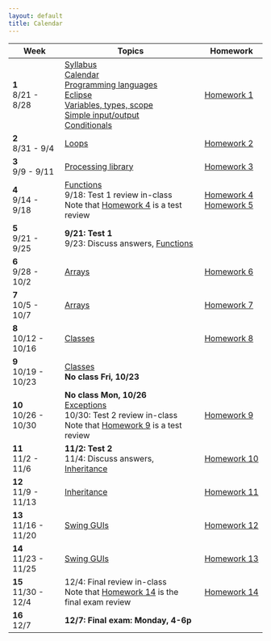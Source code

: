 ```yaml
---
layout: default
title: Calendar
---
```


<table>
  <thead>
    <tr>
      <th>Week</th>
      <th>Topics</th>
      <th>Homework</th>
    </tr>
  </thead>
  <tbody>
    <tr>
      <td><b>1</b><br/>8/21 - 8/28</td>
      <td>
        <a href="/lecture/syllabus.html">Syllabus</a>
        <br/>
        <a href="/lecture/calendar.html">Calendar</a>
        <br/>
        <a href="/lecture/proglang.html">Programming languages</a>
        <br/>
        <a href="/lecture/eclipse.html">Eclipse</a>
        <br/>
        <a href="/lecture/variables-types-scope.html">Variables, types, scope</a>
        <br/>
        <a href="/lecture/simple-io.html">Simple input/output</a>
        <br/>
        <a href="/lecture/conditionals.html">Conditionals</a>
      </td>
      <td><a href="/homework/homework-1.html">Homework&nbsp;1</a></td>
    </tr>
    <tr>
      <td><b>2</b><br/>8/31 - 9/4</td>
      <td>
        <a href="/lecture/loops.html">Loops</a>
      </td>
      <td><a href="/homework/homework-2.html">Homework&nbsp;2</a></td>
    </tr>
    <tr>
      <td><b>3</b><br/>9/9 - 9/11</td>
      <td>
        <a href="/lecture/processing-library.html">Processing library</a>
      </td>
      <td>
        <a href="/homework/homework-3.html">Homework&nbsp;3</a>
      </td>
    </tr>
    <tr>
      <td><b>4</b><br/>9/14 - 9/18</td>
      <td>
        <a href="/lecture/functions.html">Functions</a>
        <br/>
        9/18: Test 1 review in-class
        <br/>
        Note that <a href="/homework/homework-4.html">Homework&nbsp;4</a> is a test review
      </td>
      <td>
        <a href="/homework/homework-4.html">Homework&nbsp;4</a>
        <br/>
        <a href="/homework/homework-5.html">Homework&nbsp;5</a>
      </td>
    </tr>
    <tr>
      <td><b>5</b><br/>9/21 - 9/25</td>
      <td>
        <strong>9/21: Test 1</strong>
        <br/>
        9/23: Discuss answers, <a href="/lecture/functions.html">Functions</a>
      </td>
      <td>
      </td>
    </tr>
    <tr>
      <td><b>6</b><br/>9/28 - 10/2</td>
      <td>
        <a href="/lecture/arrays.html">Arrays</a>
      </td>
      <td>
        <a href="/homework/homework-6.html">Homework&nbsp;6</a>
      </td>
    </tr>
    <tr>
      <td><b>7</b><br/>10/5 - 10/7</td>
      <td>
        <a href="/lecture/arrays.html">Arrays</a>
      <td>
        <a href="/homework/homework-7.html">Homework&nbsp;7</a>
      </td>
    </tr>
    <tr>
      <td><b>8</b><br/>10/12 - 10/16</td>
      <td>
        <a href="/lecture/classes.html">Classes</a>
      </td>
      <td>
        <a href="/homework/homework-8.html">Homework&nbsp;8</a>
      </td>
    </tr>
    <tr>
      <td><b>9</b><br/>10/19 - 10/23</td>
      <td>
        <a href="/lecture/classes.html">Classes</a>
        <br/>
        <strong>No class Fri, 10/23</strong>
      </td>
      <td>
      </td>
    </tr>
    <tr>
      <td><b>10</b><br/>10/26 - 10/30</td>
      <td>
        <strong>No class Mon, 10/26</strong>
        <br/>
        <a href="/lecture/exceptions.html">Exceptions</a>
        <br/>
        10/30: Test 2 review in-class
        <br/>
        Note that <a href="/homework/homework-9.html">Homework&nbsp;9</a> is a test review
        <br/>
      </td>
      <td>
        <a href="/homework/homework-9.html">Homework&nbsp;9</a>
      </td>
    </tr>
    <tr>
      <td><b>11</b><br/>11/2 - 11/6</td>
      <td>
        <strong>11/2: Test 2</strong>
        <br/>
        11/4: Discuss answers, <a href="/lecture/inheritance.html">Inheritance</a>
      </td>
      <td>
        <a href="/homework/homework-10.html">Homework&nbsp;10</a>
      </td>
    </tr>
    <tr>
      <td><b>12</b><br/>11/9 - 11/13</td>
      <td>
        <a href="/lecture/inheritance.html">Inheritance</a>
      </td>
      <td>
        <a href="/homework/homework-11.html">Homework&nbsp;11</a>
      </td>
    </tr>
    <tr>
      <td><b>13</b><br/>11/16 - 11/20</td>
      <td>
        <a href="/lecture/swing">Swing GUIs</a>
      </td>
      <td>
        <a href="/homework/homework-12.html">Homework&nbsp;12</a>
      </td>
    </tr>
    <tr>
      <td><b>14</b><br/>11/23 - 11/25</td>
      <td>
        <a href="/lecture/swing">Swing GUIs</a>
      </td>
      <td>
        <a href="/homework/homework-13.html">Homework&nbsp;13</a>
      </td>
    </tr>
    <tr>
      <td><b>15</b><br/>11/30 - 12/4</td>
      <td>
        12/4: Final review in-class
        <br/>
        Note that <a href="/homework/homework-14.html">Homework&nbsp;14</a> is the final exam review
      </td>
      <td>
        <a href="/homework/homework-14.html">Homework&nbsp;14</a>
      </td>
    </tr>
    <tr>
      <td><b>16</b><br/>12/7</td>
      <td>
        <strong>12/7: Final exam: Monday, 4-6p</strong>
      </td>
      <td></td>
    </tr>
  </tbody>
</table>

